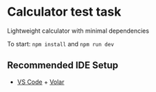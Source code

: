 # Calculator test task

Lightweight calculator with minimal dependencies

To start:
`npm install`
and
`npm run dev`

## Recommended IDE Setup

- [VS Code](https://code.visualstudio.com/) + [Volar](https://marketplace.visualstudio.com/items?itemName=Vue.volar)
